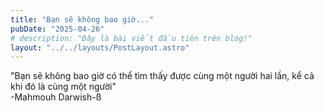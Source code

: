 ```yaml
---
title: "Bạn sẽ không bao giờ..."
pubDate: "2025-04-26"
# description: "Đây là bài viết đầu tiên trên blog!"
layout: "../../layouts/PostLayout.astro"
---
```

"Bạn sẽ không bao giờ có thể tìm thấy được cùng một người hai lần, kể cả khi đó là cùng một người"  
-Mahmouh Darwish-ß